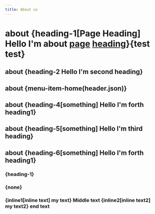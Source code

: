 ```yaml
---
title: About us
---
```


# about {heading-1[Page Heading] Hello I'm <strong>about</strong> <a href="http://google.com">page</a> <a href="http://adblockplus.org">heading</a>}{test test}

## about {heading-2 Hello I'm second heading}

## about {menu-item-home(header.json)}

## about {heading-4[something] Hello I'm forth heading1}

## about {heading-5[something] Hello I'm third heading}

## about {heading-6[something] Hello I'm forth heading1}

### {heading-1}

### {none}

### {inline1[inline text] my text} Middle text {inline2[inline text2] my text2} end text
